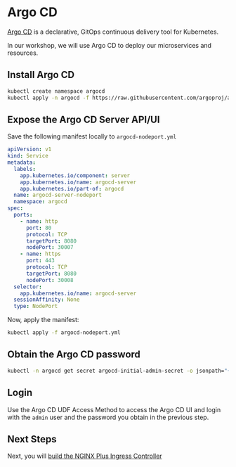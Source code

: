 # Argo CD

[Argo CD](https://argoproj.github.io/cd/) is a declarative, GitOps continuous delivery tool for Kubernetes.

In our workshop, we will use Argo CD to deploy our microservices and resources.

## Install Argo CD

```bash
kubectl create namespace argocd
kubectl apply -n argocd -f https://raw.githubusercontent.com/argoproj/argo-cd/stable/manifests/install.yaml

```

## Expose the Argo CD Server API/UI

Save the following manifest locally to `argocd-nodeport.yml`

```yml
apiVersion: v1
kind: Service
metadata:
  labels:
    app.kubernetes.io/component: server
    app.kubernetes.io/name: argocd-server
    app.kubernetes.io/part-of: argocd
  name: argocd-server-nodeport
  namespace: argocd
spec:
  ports:
    - name: http
      port: 80
      protocol: TCP
      targetPort: 8080
      nodePort: 30007
    - name: https
      port: 443
      protocol: TCP
      targetPort: 8080
      nodePort: 30008
  selector:
    app.kubernetes.io/name: argocd-server
  sessionAffinity: None
  type: NodePort
```

Now, apply the manifest:

```bash
kubectl apply -f argocd-nodeport.yml
```

## Obtain the Argo CD password

```bash
kubectl -n argocd get secret argocd-initial-admin-secret -o jsonpath="{.data.password}" | base64 -d; echo
```

## Login

Use the Argo CD UDF Access Method to access the Argo CD UI and login with the `admin` user and the password you obtain in the previous step.

## Next Steps

Next, you will [build the NGINX Plus Ingress Controller](build_nic.md)
